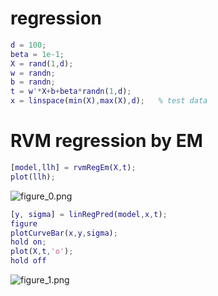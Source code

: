 # regression
```matlab
d = 100;
beta = 1e-1;
X = rand(1,d);
w = randn;
b = randn;
t = w'*X+b+beta*randn(1,d);
x = linspace(min(X),max(X),d);   % test data
```
# RVM regression by EM
```matlab
[model,llh] = rvmRegEm(X,t);
plot(llh);
```

![figure_0.png](C:/Users/minoue/github/PRMLT/demoWithResults/ch07/rvmRegEm_demo_images/figure_0.png)

```matlab
[y, sigma] = linRegPred(model,x,t);
figure
plotCurveBar(x,y,sigma);
hold on;
plot(X,t,'o');
hold off
```

![figure_1.png](C:/Users/minoue/github/PRMLT/demoWithResults/ch07/rvmRegEm_demo_images/figure_1.png)

